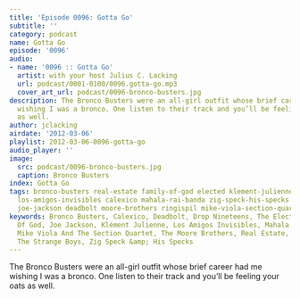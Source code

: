 ```yaml
---
title: 'Episode 0096: Gotta Go'
subtitle: ''
category: podcast
name: Gotta Go
episode: '0096'
audio:
- name: '0096 :: Gotta Go'
  artist: with your host Julius C. Lacking
  url: podcast/0001-0100/0096.gotta-go.mp3
  cover_art_url: podcast/0096-bronco-busters.jpg
description: The Bronco Busters were an all-girl outfit whose brief career had me
  wishing I was a bronco. One listen to their track and you’ll be feeling your oats
  as well.
author: jclacking
airdate: '2012-03-06'
playlist: 2012-03-06-0096-gotta-go
audio_player: ''
image:
  src: podcast/0096-bronco-busters.jpg
  caption: Bronco Busters
index: Gotta Go
tags: bronco-busters real-estate family-of-god elected klement-julienne strange-boys
  los-amigos-invisibles calexico mahala-rai-banda zig-speck-his-specks drop-nineteens
  joe-jackson deadbolt moore-brothers ringispil mike-viola-section-quartet
keywords: Bronco Busters, Calexico, Deadbolt, Drop Nineteens, The Elected, Family
  Of God, Joe Jackson, Klément Julienne, Los Amigos Invisibles, Mahala Rai Banda,
  Mike Viola And The Section Quartet, The Moore Brothers, Real Estate, Ringišpil,
  The Strange Boys, Zig Speck &amp; His Specks
---
```

The Bronco Busters were an all-girl outfit whose brief career had me wishing I was a bronco. One listen to their track and you’ll be feeling your oats as well.
